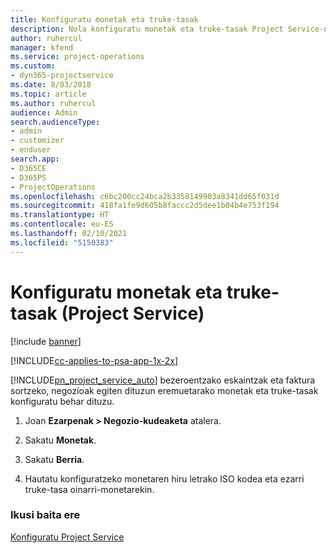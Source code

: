 ```yaml
---
title: Konfiguratu monetak eta truke-tasak
description: Nola konfiguratu monetak eta truke-tasak Project Service-n
author: ruhercul
manager: kfend
ms.service: project-operations
ms.custom:
- dyn365-projectservice
ms.date: 8/03/2018
ms.topic: article
ms.author: ruhercul
audience: Admin
search.audienceType:
- admin
- customizer
- enduser
search.app:
- D365CE
- D365PS
- ProjectOperations
ms.openlocfilehash: c6bc200cc24bca2b3358149903a8341dd65f031d
ms.sourcegitcommit: 418fa1fe9d605b8faccc2d5dee1b04b4e753f194
ms.translationtype: HT
ms.contentlocale: eu-ES
ms.lasthandoff: 02/10/2021
ms.locfileid: "5150383"
---
```

# <a name="set-up-currencies-and-exchange-rates-project-service"></a>Konfiguratu monetak eta truke-tasak (Project Service)

[!include [banner](../includes/psa-now-project-operations.md)]

[!INCLUDE[cc-applies-to-psa-app-1x-2x](../includes/cc-applies-to-psa-app-1x-2x.md)]

[!INCLUDE[pn_project_service_auto](../includes/pn-project-service-auto.md)] bezeroentzako eskaintzak eta faktura sortzeko, negozioak egiten dituzun eremuetarako monetak eta truke-tasak konfiguratu behar dituzu.  
  
1.  Joan **Ezarpenak > Negozio-kudeaketa** atalera.  
  
2.  Sakatu **Monetak**.  
  
3.  Sakatu **Berria**.  
  
4.  Hautatu konfiguratzeko monetaren hiru letrako ISO kodea eta ezarri truke-tasa oinarri-monetarekin.  
  
### <a name="see-also"></a>Ikusi baita ere  
 [Konfiguratu Project Service](../psa/configure.md)
